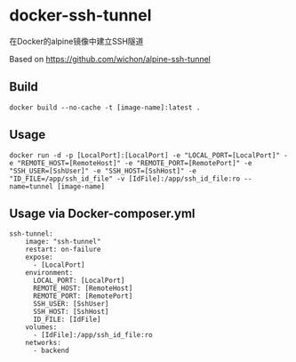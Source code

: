 # docker-ssh-tunnel
在Docker的alpine镜像中建立SSH隧道

Based on https://github.com/wichon/alpine-ssh-tunnel

## Build
```
docker build --no-cache -t [image-name]:latest .
```

## Usage
```
docker run -d -p [LocalPort]:[LocalPort] -e "LOCAL_PORT=[LocalPort]" -e "REMOTE_HOST=[RemoteHost]" -e "REMOTE_PORT=[RemotePort]" -e "SSH_USER=[SshUser]" -e "SSH_HOST=[SshHost]" -e "ID_FILE=/app/ssh_id_file" -v [IdFile]:/app/ssh_id_file:ro --name=tunnel [image-name]
```

## Usage via Docker-composer.yml
```
ssh-tunnel:
    image: "ssh-tunnel"
    restart: on-failure
    expose:
      - [LocalPort]
    environment:
      LOCAL_PORT: [LocalPort]
      REMOTE_HOST: [RemoteHost]
      REMOTE_PORT: [RemotePort]
      SSH_USER: [SshUser]
      SSH_HOST: [SshHost]
      ID_FILE: [IdFile]
    volumes:
      - [IdFile]:/app/ssh_id_file:ro
    networks:
      - backend
      
```
